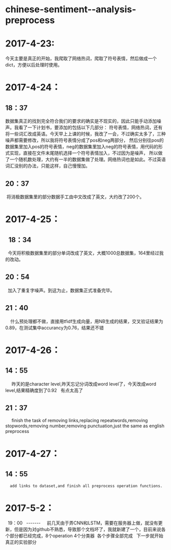 # chinese-sentiment--analysis-preprocess
2017-4-23:
====  
   今天主要是真正的开始，我爬取了网络热词，爬取了符号表情，然后做成一个dict，方便以后处理时使用。


2017-4-24：
====  

  18：37
  -------  

   数据集真正的找到完全符合我们的要求的确实是不现实的，因此只能手动添加噪声。我看了一下计划书，要添加的包括以下几部分：
符号表情，网络热词，还有将一些词汇改成英语。今天早上上课的时候，我改了一会，不过确实太多了，三种噪声都需要修改，所以我将符号表情分成了pos和neg两部分，
然后分别往pos的数据集里加入pos的符号表情，neg的数据集里加入neg的符号表情，用代码的形式实现，直接在文件末尾随机选择一个符号表情加入，不过因为是噪声，
所以做了一个随机数处理，大约有一半的数据集做了处理。网络热词也是如此。不过英语词汇没别的办法，只能这样，自己慢慢加。


  20：37
  -------  
  将消极数据集里的部分数据手工由中文改成了英文，大约改了200个。
  
  
2017-4-25：
====
   
   18：34
   ------- 
   
     今天将积极数据集里的部分单词改成了英文，大概1000总数据集，164里经过我的改动。
   
   
   20：54
   ------- 
   
     加入了重复字噪声。到这为止，数据集正式准备完毕。
     
   
   
   21：40
   ------- 
   
     什么预处理都不做，直接用tfidf生成向量，用NB生成的结果，交叉验证结果为0.89，在测试集中accurancy为0.76，结果还不错
     
2017-4-26：
====

   14：55
   ------- 
      昨天的是character level,昨天忘记分词改成word level了，今天改成word level,结果精确度到了0.92   有点太高了
      
   21：37
   ------- 
      finish the task of removing links,replacing repeatwords,removing stopwords,removing number,removing punctuation,just the same as english preprocess
      
      
2017-4-27：
====

   14：55
   -------
      add links to dataset,and finish all preprocess operation functions.



2017-5-2：
====

   19：00
   -------
      前几天由于弄CNN和LSTM，需要在服务器上做，就没有更新，但是因为对github不熟悉，导致那个文档坏了，我就新建了一个，目前来说各个部分都已经完成，8个operation  4个分类器  各个步骤全部完成   下一步就开始真正的实验部分
